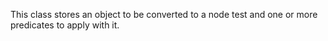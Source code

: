 This class stores an object to be converted to a node test and one or more predicates to apply with it.